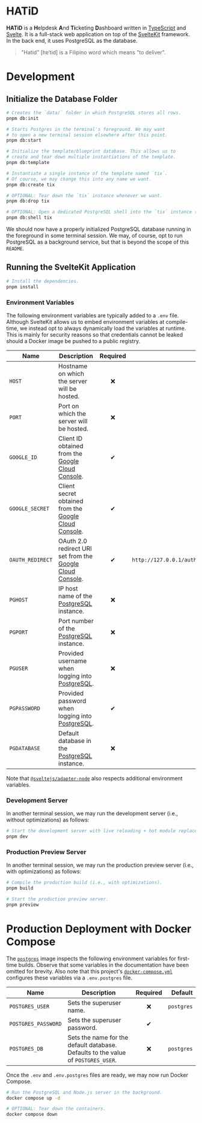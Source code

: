# HATiD

**HATiD** is a **H**elpdesk **A**nd **Ti**cketing **D**ashboard written in [TypeScript] and [Svelte]. It is a full-stack web application on top of the [SvelteKit] framework. In the back end, it uses PostgreSQL as the database.

[TypeScript]: https://www.typescriptlang.org/
[Svelte]: https://svelte.dev/
[SvelteKit]: https://kit.svelte.dev/
[PostgreSQL]: https://www.postgresql.org/

> "Hatid" [hɐˈtid] is a Filipino word which means "to deliver".

# Development

## Initialize the Database Folder

```bash
# Creates the `data/` folder in which PostgreSQL stores all rows.
pnpm db:init

# Starts Postgres in the terminal's foreground. We may want
# to open a new terminal session elsewhere after this point.
pnpm db:start
```

```bash
# Initialize the template/blueprint database. This allows us to
# create and tear down multiple instantiations of the template.
pnpm db:template

# Instantiate a single instance of the template named `tix`.
# Of course, we may change this into any name we want.
pnpm db:create tix

# OPTIONAL: Tear down the `tix` instance whenever we want.
pnpm db:drop tix

# OPTIONAL: Open a dedicated PostgreSQL shell into the `tix` instance (usually for debugging purposes).
pnpm db:shell tix
```

We should now have a properly initialized PostgreSQL database running in the foreground in some terminal session. We may, of course, opt to run PostgreSQL as a background service, but that is beyond the scope of this `README`.

## Running the SvelteKit Application

```bash
# Install the dependencies.
pnpm install
```

### Environment Variables

The following environment variables are typically added to a `.env` file. Although SvelteKit allows us to embed environment variables at compile-time, we instead opt to always dynamically load the variables at runtime. This is mainly for security reasons so that credentials cannot be leaked should a Docker image be pushed to a public registry.

| **Name**         | **Description**                                             | **Required** |                      **Default** |
| ---------------- | ----------------------------------------------------------- | :----------: | -------------------------------: |
| `HOST`           | Hostname on which the server will be hosted.                |   &#x274c;   |                        `0.0.0.0` |
| `PORT`           | Port on which the server will be hosted.                    |   &#x274c;   |                           `3000` |
| `GOOGLE_ID`      | Client ID obtained from the [Google Cloud Console].         |   &#x2714;   |                                  |
| `GOOGLE_SECRET`  | Client secret obtained from the [Google Cloud Console].     |   &#x2714;   |                                  |
| `OAUTH_REDIRECT` | OAuth 2.0 redirect URI set from the [Google Cloud Console]. |   &#x2714;   | `http://127.0.0.1/auth/callback` |
| `PGHOST`         | IP host name of the [PostgreSQL] instance.                  |   &#x274c;   |                      `127.0.0.1` |
| `PGPORT`         | Port number of the [PostgreSQL] instance.                   |   &#x274c;   |                           `5432` |
| `PGUSER`         | Provided username when logging into [PostgreSQL].           |   &#x274c;   |                       `postgres` |
| `PGPASSWORD`     | Provided password when logging into [PostgreSQL].           |   &#x2714;   |                                  |
| `PGDATABASE`     | Default database in the [PostgreSQL] instance.              |   &#x274c;   |                          `hatid` |

Note that [`@sveltejs/adapter-node`] also respects additional environment variables.

[PostgreSQL]: https://www.postgresql.org/
[Google Cloud Console]: https://console.cloud.google.com/
[`@sveltejs/adapter-node`]: https://kit.svelte.dev/docs/adapter-node

### Development Server

In another terminal session, we may run the development server (i.e., without optimizations) as follows:

```bash
# Start the development server with live reloading + hot module replacement.
pnpm dev
```

### Production Preview Server

In another terminal session, we may run the production preview server (i.e., with optimizations) as follows:

```bash
# Compile the production build (i.e., with optimizations).
pnpm build

# Start the production preview server.
pnpm preview
```

# Production Deployment with Docker Compose

The [`postgres`][docker-postgres] image inspects the following environment variables for first-time builds. Observe that some variables in the documentation have been omitted for brevity. Also note that this project's [`docker-compose.yml`] configures these variables via a `.env.postgres` file.

[docker-postgres]: https://github.com/docker-library/docs/blob/9f75f251347c82b06483d47b14bcca79ad077fcd/postgres/README.md#environment-variables
[`docker-compose.yml`]: ./docker-compose.yml

| **Name**            | **Description**                                                                   | **Required** | **Default** |
| ------------------- | --------------------------------------------------------------------------------- | :----------: | ----------: |
| `POSTGRES_USER`     | Sets the superuser name.                                                          |   &#x274c;   |  `postgres` |
| `POSTGRES_PASSWORD` | Sets the superuser password.                                                      |   &#x2714;   |             |
| `POSTGRES_DB`       | Sets the name for the default database. Defaults to the value of `POSTGRES_USER`. |   &#x274c;   |  `postgres` |

Once the `.env` and `.env.postgres` files are ready, we may now run Docker Compose.

```bash
# Run the PostgreSQL and Node.js server in the background.
docker compose up -d

# OPTIONAL: Tear down the containers.
docker compose down
```
